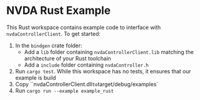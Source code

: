 # NVDA Rust Example

This Rust workspace contains example code to interface with `nvdaControllerClient`.
To get started:

1. In the `bindgen` crate folder:
	* Add a `lib` folder containing `nvdaControllerClient.lib` matching the architecture of your Rust toolchain
	* Add a `include` folder containing `nvdaController.h`
1. Run `cargo test`. While this workspace has no tests, it ensures that our example is build
1. Copy ``nvdaControllerClient.dll` to `target/debug/examples`
1. Run `cargo run --example example_rust`
